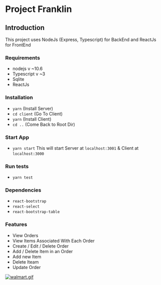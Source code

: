 # Project Franklin

## Introduction
This project uses NodeJs (Express, Typescript) for BackEnd and ReactJs for FrontEnd

### Requirements
- nodejs v ~10.6
- Typescript v ~3
- Sqlite
- ReactJs


### Installation
- `yarn` (Install Server)
- `cd client` (Go To Client)
- `yarn` (Install Client)
- `cd ..` (Come Back to Root Dir)

### Start App
- `yarn start` 
This will start Server at `localhost:3001` & Client at `localhost:3000`

### Run tests
- `yarn test`

### Dependencies
- `react-bootstrap`
- `react-select`
- `react-bootstrap-table`

### Features
- View Orders
- View Items Associated With Each Order
- Create / Edit / Delete Order
- Add / Delete Item in an Order
- Add new Item
- Delete Iteam
- Update Order

[![walmart.gif](https://i.postimg.cc/k5s7JR7v/walmart.gif)](https://postimg.cc/f3VG5LtV)
